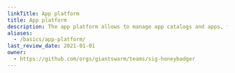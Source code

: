 ```yaml
---
linkTitle: App platform
title: App platform
description: The app platform allows to manage app catalogs and apps, for simple and standardized deployment in all your workload clusters.
aliases:
  - /basics/app-platform/
last_review_date: 2021-01-01
owner:
  - https://github.com/orgs/giantswarm/teams/sig-honeybadger
---
```

